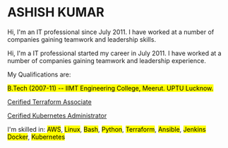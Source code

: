#  ASHISH KUMAR

  Hi, I'm an IT professional since July 2011. I have worked at a number of companies gaining teamwork and leadership skills.

  Hi, I'm a IT professional started my career in July 2011. I have worked at a number of companies gaining teamwork and leadership experience.

  My Qualifications are: 

  <mark>B.Tech (2007-11) -- IIMT Engineering College, Meerut. UPTU Lucknow.</mark>

  [Cerified Terraform Associate](https://www.credly.com/badges/63347904-ddc0-4b48-a51a-cc7da90fddf0/public_url)
  
  [Cerified Kubernetes Administrator](https://www.credly.com/badges/ca119c77-e178-4a2f-aced-139054d70482/public_url)
  
  I'm skilled in: <mark>AWS</mark>, <mark>Linux</mark>, <mark>Bash</mark>, <mark>Python</mark>, <mark>Terraform</mark>, <mark>Ansible</mark>, <mark>Jenkins</mark> <mark>Docker</mark>, <mark>Kubernetes</mark>
